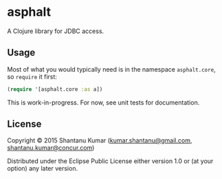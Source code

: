 # asphalt

A Clojure library for JDBC access.

## Usage

Most of what you would typically need is in the namespace `asphalt.core`, so `require` it first:

```clojure
(require '[asphalt.core :as a])
```

This is work-in-progress. For now, see unit tests for documentation.

## License

Copyright © 2015 Shantanu Kumar (kumar.shantanu@gmail.com, shantanu.kumar@concur.com)

Distributed under the Eclipse Public License either version 1.0 or (at
your option) any later version.
